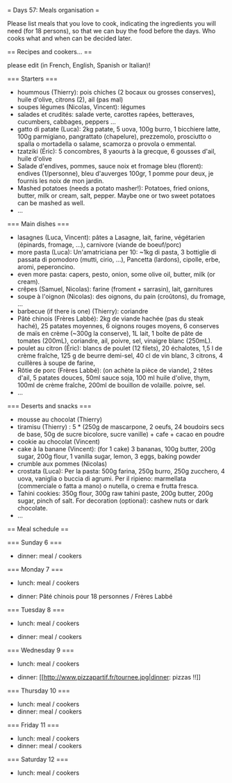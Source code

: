 = Days 57: Meals organisation =

Please list meals that you love to cook, indicating the ingredients you will need (for 18 persons),
so that we can buy the food before the days. Who cooks what and when can be decided later.

== Recipes and cookers... ==

please edit (in French, English, Spanish or Italian)!

=== Starters ===

 * hoummous (Thierry): pois chiches (2 bocaux ou grosses conserves), huile d'olive, citrons (2), ail (pas mal)
 * soupes légumes (Nicolas, Vincent): légumes
 * salades et crudités: salade verte, carottes rapées, betteraves, cucumbers, cabbages, peppers ...
 * gatto di patate (Luca): 2kg patate, 5 uova, 100g burro, 1 bicchiere latte, 100g parmigiano, pangrattato (chapelure), prezzemolo, prosciutto o spalla o mortadella o salame, scamorza o provola o emmental.
 * tzatziki (Éric): 5 concombres, 8 yaourts à la grecque, 6 gousses d'ail, huile d'olive
 * Salade d'endives, pommes,  sauce noix et fromage bleu (florent): endives (1/personne), bleu d'auverges 100gr, 1 pomme pour deux, je fournis les noix de mon jardin.
 * Mashed potatoes (needs a potato masher!): Potatoes, fried onions, butter, milk or cream, salt, pepper. Maybe one or two sweet potatoes can be mashed as well.
 * ...

=== Main dishes ===

 * lasagnes (Luca, Vincent): pâtes a Lasagne, lait, farine, végétarien (épinards, fromage, ...), carnivore (viande de boeuf/porc)
 * more pasta (Luca): Un'amatriciana per 10: ~1kg di pasta, 3 bottiglie di passata di pomodoro (mutti, cirio, ...), Pancetta (lardons), cipolle, erbe, aromi, peperoncino.
 * even more pasta: capers, pesto, onion, some olive oil, butter, milk (or cream).
 * crêpes (Samuel, Nicolas): farine (froment + sarrasin), lait, garnitures
 * soupe à l'oignon (Nicolas): des oignons, du pain (croûtons), du fromage, ...
 * barbecue (if there is one) (Thierry): coriandre
 * Pâté chinois (Frères Labbé): 2kg de viande hachée (pas du steak haché), 25 patates moyennes, 6 oignons rouges moyens, 6 conserves de maïs en crème (~300g la conserve), 1L lait, 1 boîte de pâte de tomates (200mL), coriandre, ail, poivre, sel, vinaigre blanc (250mL).
 * poulet au citron (Éric): blancs de poulet (12 filets), 20 échalotes, 1,5 l de crème fraîche, 125 g de beurre demi-sel, 40 cl de vin blanc, 3 citrons, 4 cuillères à soupe de farine, 
 * Rôtie de porc (Frères Labbé): (on achète la pièce de viande), 2 têtes d'ail, 5 patates douces, 50ml sauce soja, 100 ml huile d'olive, thym, 100ml de crème fraîche, 200ml de bouillon de volaille. poivre, sel.
 * ...

=== Deserts and snacks ===

 * mousse au chocolat (Thierry)
 * tiramisu (Thierry) : 5 * (250g de mascarpone, 2 oeufs, 24 boudoirs secs de base, 50g de sucre bicolore, sucre vanille) + cafe + cacao en poudre
 * cookie au chocolat (Vincent)
 * cake à la banane (Vincent): (for 1 cake) 3 bananas, 100g butter, 200g sugar, 200g flour, 1 vanilla sugar, lemon, 3 eggs, baking powder
 * crumble aux pommes (Nicolas)
 * crostata (Luca): Per la pasta: 500g farina, 250g burro, 250g zucchero, 4 uova, vaniglia o buccia di agrumi. Per il ripieno: marmellata (commerciale o fatta a mano) o nutella, o crema e frutta fresca.
 * Tahini cookies: 350g flour, 300g raw tahini paste, 200g butter, 200g sugar, pinch of salt. For decoration (optional): cashew nuts or dark chocolate.
 * ...

== Meal schedule ==

=== Sunday 6 ===

  * dinner: meal / cookers

=== Monday 7 ===

  * lunch: meal / cookers

  * dinner: Pâté chinois pour 18 personnes / Frères Labbé

=== Tuesday 8 ===

  * lunch: meal / cookers

  * dinner: meal / cookers

=== Wednesday 9 ===

  * lunch: meal / cookers

  * dinner: [[http://www.pizzapartif.fr/tournee.jpg|dinner: pizzas !!]]

=== Thursday 10 ===

  * lunch: meal / cookers
  * dinner: meal / cookers

=== Friday 11 ===

  * lunch: meal / cookers
  * dinner: meal / cookers

=== Saturday 12 ===

  * lunch: meal / cookers
